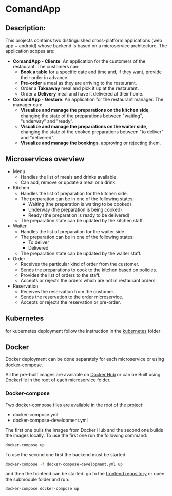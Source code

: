 # ComandApp
## Description:
This projects contains two distinguished cross-platform applications (web app + android) whose backend is based on a microservice architecture.
The application scopes are:
- **ComandApp - Cliente**: An application for the customers of the restaurant. The customers can:
  - **Book a table** for a specific date and time and, if they want, provide their order in advance.
  - **Pre-order** a meal as they are arriving to the restaurant.
  - Order a **Takeaway** meal and pick it up at the restaurant.
  - Order a **Delivery** meal and have it delivered at their home.
- **ComandApp - Gestore**: An application for the restaurant manager. The manager can:
  - **Visualize and manage the preparations on the kitchen side**, changing the state of the preparations between "waiting", "underway" and "ready".
  - **Visualize and manage the preparations on the waiter side**, changing the state of the cooked preparations between "to deliver" and "delivered".
  - **Visualize and manage the bookings**, approving or rejecting them.

## Microservices overview
- Menu
  - Handles the list of meals and drinks available. 
  - Can add, remove or update a meal or a drink.
- Kitchen
  - Handles the list of preparation for the kitchen side.
  - The preparation can be in one of the following states:
    - Waiting (the preparation is waiting to be cooked)
    - Underway (the preparation is being cooked)
    - Ready (the preparation is ready to be delivered)
  - The preparation state can be updated by the kitchen staff.
- Waiter
  - Handles the list of preparation for the waiter side.
  - The preparation can be in one of the following states:
    - To deliver
    - Delivered
  - The preparation state can be updated by the waiter staff.
- Order
  - Receives the particular kind of order from the customer.
  - Sends the preparations to cook to the kitchen based on policies.
  - Provides the list of orders to the staff.
  - Accepts or rejects the orders which are not in restaurant orders.
- Reservation
  - Receives the reservation from the customer.
  - Sends the reservation to the order microservice.
  - Accepts or rejects the reservation or pre-order.

## Kubernetes
for kubernetes deployment follow the instruction in the [kubernetes](kubernetes/README.md) folder

## Docker
Docker deployment can be done separately for each microservice or using docker-compose.

All the pre-built images are available on [Docker Hub](https://hub.docker.com/repository/docker/scavolini/comand_app/general) or can be Built using Dockerfile in the root of each microservice folder.

### Docker-compose
Two docker-compose files are available in the root of the project:
- docker-compose.yml
- docker-compose-development.yml

The first one pulls the images from Docker Hub and the second one builds the images locally.
To use the first one run the following command:
```bash
docker-compose up
```
To use the second one first the backend must be started
```bash
docker-compose -f docker-compose-development.yml up
```
and then the frontend can be started. go to the [frontend repository](https://github.com/lory9894/command_app_frontend) or open the submodule folder and run:
```bash
docker-compose docker-compose up
```
